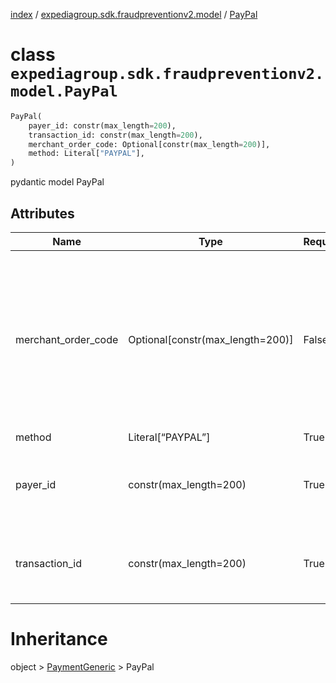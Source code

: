 [index](index.md) /
[expediagroup.sdk.fraudpreventionv2.model](expediagroup.sdk.fraudpreventionv2.model.md)
/ [PayPal](PayPal.md)

# class `expediagroup.sdk.fraudpreventionv2.model.PayPal`

```python
PayPal(
    payer_id: constr(max_length=200),
    transaction_id: constr(max_length=200),
    merchant_order_code: Optional[constr(max_length=200)],
    method: Literal["PAYPAL"],
)
```

pydantic model PayPal

## Attributes

| Name                | Type                               | Required | Description                                                                                                                                   |
| ------------------- | ---------------------------------- | -------- | --------------------------------------------------------------------------------------------------------------------------------------------- |
| merchant_order_code | Optional\[constr(max_length=200)\] | False    | Reference code passed to acquiring bank at the time of payment. This code is the key ID that ties back to payments data at the payment level. |
| method              | Literal\[“PAYPAL”\]                | True     | …                                                                                                                                             |
| payer_id            | constr(max_length=200)             | True     | Unique PayPal Customer Account identification number.                                                                                         |
| transaction_id      | constr(max_length=200)             | True     | Unique transaction number to identify Auth calls at PayPal.                                                                                   |

# Inheritance

object > [PaymentGeneric](PaymentGeneric.md) > PayPal
